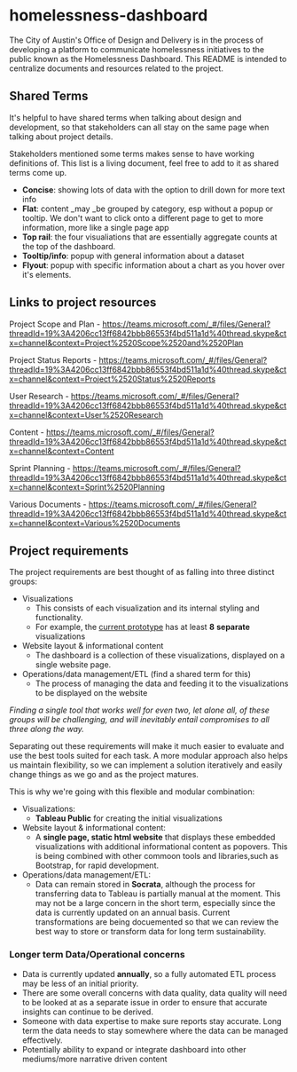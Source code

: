 # homelessness-dashboard
The City of Austin's Office of Design and Delivery is in the process of developing a platform to communicate homelessness initiatives to the public known as the Homelessness Dashboard. This README is intended to centralize documents and resources related to the project.

## Shared Terms

It's helpful to have shared terms when talking about design and development, so that stakeholders can all stay on the same page when talking about project details. 

Stakeholders mentioned some terms makes sense to have working definitions of. This list is a living document, feel free to add to it as shared terms come up. 

* **Concise**: showing lots of data with the option to drill down for more text info
* **Flat**: content _may _be grouped by category, esp without a popup or tooltip. We don't want to click onto a different page to get to more information, more like a single page app
* **Top rail**: the four visualiations that are essentially aggregate counts at the top of the dashboard.
* **Tooltip/info**: popup with general information about a dataset
* **Flyout**: popup with specific information about a chart as you hover over it's elements.

## Links to project resources 

Project Scope and Plan - https://teams.microsoft.com/_#/files/General?threadId=19%3A4206cc13ff6842bbb86553f4bd511a1d%40thread.skype&ctx=channel&context=Project%2520Scope%2520and%2520Plan

Project Status Reports - https://teams.microsoft.com/_#/files/General?threadId=19%3A4206cc13ff6842bbb86553f4bd511a1d%40thread.skype&ctx=channel&context=Project%2520Status%2520Reports

User Research - https://teams.microsoft.com/_#/files/General?threadId=19%3A4206cc13ff6842bbb86553f4bd511a1d%40thread.skype&ctx=channel&context=User%2520Research

Content - https://teams.microsoft.com/_#/files/General?threadId=19%3A4206cc13ff6842bbb86553f4bd511a1d%40thread.skype&ctx=channel&context=Content

Sprint Planning - https://teams.microsoft.com/_#/files/General?threadId=19%3A4206cc13ff6842bbb86553f4bd511a1d%40thread.skype&ctx=channel&context=Sprint%2520Planning

Various Documents - https://teams.microsoft.com/_#/files/General?threadId=19%3A4206cc13ff6842bbb86553f4bd511a1d%40thread.skype&ctx=channel&context=Various%2520Documents

## Project requirements
The project requirements are best thought of as falling into three distinct groups: 

*   Visualizations
    *   This consists of each visualization and its internal styling and functionality.
    *   For example, the [current prototype](https://www.figma.com/file/eot8AHPn65fcLNXvcjpyfd/Homelessness-Prototype?node-id=2%3A15) has at least **8** **separate** visualizations 
*   Website layout & informational content
    *   The dashboard is a collection of these visualizations, displayed on a single website page. 
*   Operations/data management/ETL (find a shared term for this)
    *   The process of managing the data and feeding it to the visualizations to be displayed on the website

_Finding a single tool that works well for even two, let alone all, of these groups will be challenging, and will inevitably entail compromises to all three along the way._
 
Separating out these requirements will make it much easier to evaluate and use the best tools suited for each task. A more modular approach also helps us maintain flexibility, so we can implement a solution iteratively and easily change things as we go and as the project matures.
 
This is why we're going with this flexible and modular combination: 

*   Visualizations: 
    *   **Tableau Public** for creating the initial visualizations
*   Website layout & informational content: 
    *   A **single page, static html website** that displays these embedded visualizations with additional informational content as popovers. This is being combined with other commoon tools and libraries,such as Bootstrap, for rapid development. 
*   Operations/data management/ETL:
    *   Data can remain stored in **Socrata**, although the process for transferring data to Tableau is partially manual at the moment. This may not be a large concern in the short term, especially since the data is currently updated on an annual basis. Current transformations are being docuemented so that we can review the best way to store or transform data for long term sustainability. 
    
### Longer term Data/Operational concerns

*   Data is currently updated **annually**, so a fully automated ETL process may be less of an initial priority. 
*   There are some overall concerns with data quality, data quality will need to be looked at as a separate issue in order to ensure that accurate insights can continue to be derived.
*   Someone with data expertise to make sure reports stay accurate. Long term the data needs to stay somewhere where the data can be managed effectively. 
*   Potentially ability to expand or integrate dashboard into other mediums/more narrative driven content

